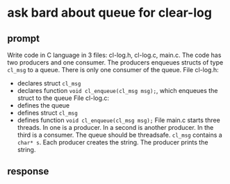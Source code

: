 # ask bard about queue for clear-log

## prompt

Write code in C language in 3 files:  cl-log.h, cl-log.c, main.c.
The code has two producers and one consumer.
The producers enqueues structs of type `cl_msg` to a queue.
There is only one consumer of the queue.
File cl-log.h:
- declares struct `cl_msg`
- declares function `void cl_enqueue(cl_msg msg);`, which enqueues the struct to the queue
File cl-log.c:
- defines the queue
- defines struct `cl_msg`
- defines function `void cl_enqueue(cl_msg msg);`
File main.c starts three threads.  In one is a producer.  In a second is another producer.  In the third is a consumer.
The queue should be threadsafe.
`cl_msg` contains a `char* s`.  Each producer creates the string.  The producer prints the string.


## response


